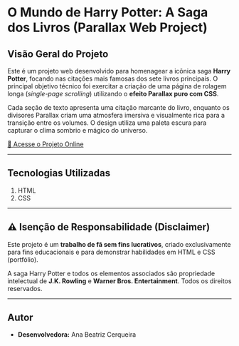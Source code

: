 # O Mundo de Harry Potter: A Saga dos Livros (Parallax Web Project)

## Visão Geral do Projeto

Este é um projeto web desenvolvido para homenagear a icônica saga **Harry Potter**, focando nas citações mais famosas dos sete livros principais.
O principal objetivo técnico foi exercitar a criação de uma página de rolagem longa (*single-page scrolling*) utilizando o **efeito Parallax puro com CSS**.

Cada seção de texto apresenta uma citação marcante do livro, enquanto os divisores Parallax criam uma atmosfera imersiva e visualmente rica para a transição entre os volumes.
O design utiliza uma paleta escura para capturar o clima sombrio e mágico do universo.


[🔗 Acesse o Projeto Online](https://scrolling-magic.netlify.app/)

---

## Tecnologias Utilizadas

1. HTML
2. CSS

---

## ⚠️ Isenção de Responsabilidade (Disclaimer)

Este projeto é um **trabalho de fã sem fins lucrativos**, criado exclusivamente para fins educacionais e para demonstrar habilidades em HTML e CSS (portfólio).

A saga Harry Potter e todos os elementos associados são propriedade intelectual de **J.K. Rowling** e **Warner Bros. Entertainment**. Todos os direitos reservados.

---

## Autor

* **Desenvolvedora:** Ana Beatriz Cerqueira

